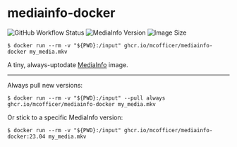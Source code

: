 # mediainfo-docker

![GitHub Workflow Status](https://img.shields.io/github/actions/workflow/status/MCOfficer/mediainfo-docker/docker-publish.yml)
![MediaInfo Version](https://ghcr-badge.egpl.dev/mcofficer/mediainfo-docker/latest_tag?ignore=sha-*,master,latest&label=MediaInfo%20version)
![Image Size](https://ghcr-badge.egpl.dev/mcofficer/mediainfo-docker/size?tag=latest)

```shell
$ docker run --rm -v "${PWD}:/input" ghcr.io/mcofficer/mediainfo-docker my_media.mkv
```

A tiny, always-uptodate [MediaInfo](https://mediaarea.net/en/MediaInfo) image.

---

Always pull new versions:
```shell
$ docker run --rm -v "${PWD}:/input" --pull always ghcr.io/mcofficer/mediainfo-docker my_media.mkv
```

Or stick to a specific MediaInfo version:
```shell
$ docker run --rm -v "${PWD}:/input" ghcr.io/mcofficer/mediainfo-docker:23.04 my_media.mkv
```
